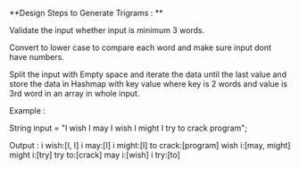 
**Design  Steps  to Generate Trigrams :
**

Validate the input whether input is minimum 3 words.

Convert to lower case to compare each word and make sure input dont have numbers.

Split  the input with Empty space and iterate the data until the last value and store the data in Hashmap with key value where key is 2 words and value is 3rd word in an array in whole input.

Example : 

String input = "I wish I may I wish I might I try to crack program";

Output : 
i wish:[I, I]
i may:[I]
i might:[I]
to crack:[program]
wish i:[may, might]
might i:[try]
try to:[crack]
may i:[wish]
i try:[to]
